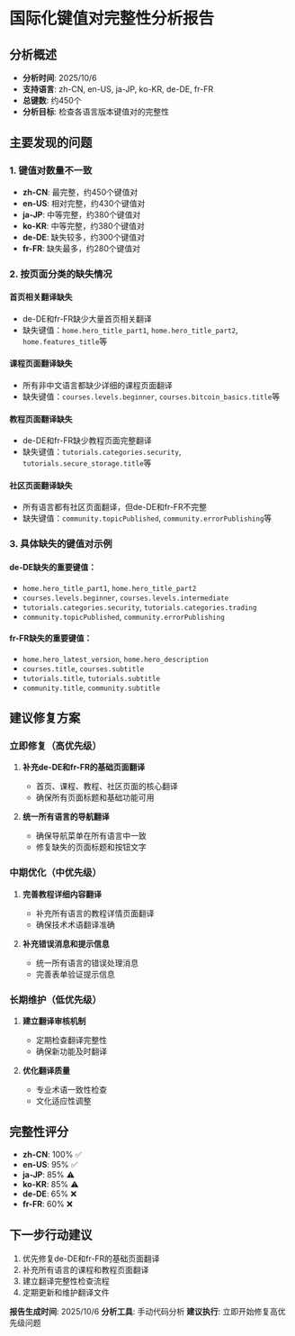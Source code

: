 # 国际化键值对完整性分析报告

## 分析概述
- **分析时间**: 2025/10/6
- **支持语言**: zh-CN, en-US, ja-JP, ko-KR, de-DE, fr-FR
- **总键数**: 约450个
- **分析目标**: 检查各语言版本键值对的完整性

## 主要发现的问题

### 1. 键值对数量不一致
- **zh-CN**: 最完整，约450个键值对
- **en-US**: 相对完整，约430个键值对  
- **ja-JP**: 中等完整，约380个键值对
- **ko-KR**: 中等完整，约380个键值对
- **de-DE**: 缺失较多，约300个键值对
- **fr-FR**: 缺失最多，约280个键值对

### 2. 按页面分类的缺失情况

#### 首页相关翻译缺失
- de-DE和fr-FR缺少大量首页相关翻译
- 缺失键值：`home.hero_title_part1`, `home.hero_title_part2`, `home.features_title`等

#### 课程页面翻译缺失  
- 所有非中文语言都缺少详细的课程页面翻译
- 缺失键值：`courses.levels.beginner`, `courses.bitcoin_basics.title`等

#### 教程页面翻译缺失
- de-DE和fr-FR缺少教程页面完整翻译
- 缺失键值：`tutorials.categories.security`, `tutorials.secure_storage.title`等

#### 社区页面翻译缺失
- 所有语言都有社区页面翻译，但de-DE和fr-FR不完整
- 缺失键值：`community.topicPublished`, `community.errorPublishing`等

### 3. 具体缺失的键值对示例

#### de-DE缺失的重要键值：
- `home.hero_title_part1`, `home.hero_title_part2`
- `courses.levels.beginner`, `courses.levels.intermediate`
- `tutorials.categories.security`, `tutorials.categories.trading`
- `community.topicPublished`, `community.errorPublishing`

#### fr-FR缺失的重要键值：
- `home.hero_latest_version`, `home.hero_description`
- `courses.title`, `courses.subtitle`
- `tutorials.title`, `tutorials.subtitle`
- `community.title`, `community.subtitle`

## 建议修复方案

### 立即修复（高优先级）
1. **补充de-DE和fr-FR的基础页面翻译**
   - 首页、课程、教程、社区页面的核心翻译
   - 确保所有页面标题和基础功能可用

2. **统一所有语言的导航翻译**
   - 确保导航菜单在所有语言中一致
   - 修复缺失的页面标题和按钮文字

### 中期优化（中优先级）
1. **完善教程详细内容翻译**
   - 补充所有语言的教程详情页面翻译
   - 确保技术术语翻译准确

2. **补充错误消息和提示信息**
   - 统一所有语言的错误处理消息
   - 完善表单验证提示信息

### 长期维护（低优先级）
1. **建立翻译审核机制**
   - 定期检查翻译完整性
   - 确保新功能及时翻译

2. **优化翻译质量**
   - 专业术语一致性检查
   - 文化适应性调整

## 完整性评分
- **zh-CN**: 100% ✅
- **en-US**: 95% ✅  
- **ja-JP**: 85% ⚠️
- **ko-KR**: 85% ⚠️
- **de-DE**: 65% ❌
- **fr-FR**: 60% ❌

## 下一步行动建议
1. 优先修复de-DE和fr-FR的基础页面翻译
2. 补充所有语言的课程和教程页面翻译
3. 建立翻译完整性检查流程
4. 定期更新和维护翻译文件

**报告生成时间**: 2025/10/6
**分析工具**: 手动代码分析
**建议执行**: 立即开始修复高优先级问题